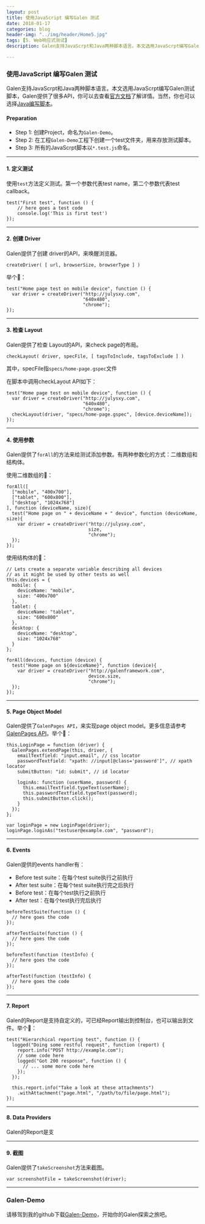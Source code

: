 ```yaml
---
layout: post
title: 使用JavaScript 编写Galen 测试
date: 2018-01-17
categories: blog
header-img: "../img/header/Home5.jpg"
tags: [5. Web响应式测试]
description: Galen支持JavaScrpt和Java两种脚本语言。本文选用JavaScrpt编写Galen测试脚本，Galen提供了很多API，你可以去查看官方文档了解详情。当然，你也可以选择Java编写脚本。

---
```

### 使用JavaScript 编写Galen 测试

Galen支持JavaScrpt和Java两种脚本语言。本文选用JavaScrpt编写Galen测试脚本，Galen提供了很多API，你可以去查看[官方文档](http://galenframework.com/docs/reference-javascript-tests-guide/)了解详情。当然，你也可以选择[Java编写脚本](http://galenframework.com/docs/reference-java-tests/)。

#### Preparation
* Step 1: 创建Project，命名为`Galen-Demo`。
* Step 2: 在工程`Galen-Demo`工程下创建一个test文件夹，用来存放测试脚本。
* Step 3: 所有的JavaScrpt脚本以`*.test.js`命名。

---
#### 1. 定义测试

使用`test`方法定义测试。第一个参数代表test name，第二个参数代表test callback。

```
test("First test", function () {
    // here goes a test code
    console.log('This is first test')
});
```
---
#### 2. 创建 Driver
Galen提供了创建 driver的API，来唤醒浏览器。

```
createDriver( [ url, browserSize, browserType ] )
```
举个🌰：

```
test("Home page test on mobile device", function () {
  var driver = createDriver("http://julysxy.com",
                            "640x480",
                            "chrome");
});
```
---
#### 3. 检查 Layout
Galen提供了检查 Layout的API，来check page的布局。

```
checkLayout( driver, specFile, [ tagsToInclude, tagsToExclude ] )
```

其中，specFile指`specs/home-page.gspec`文件

在脚本中调用checkLayout API如下：

```
test("Home page test on mobile device", function () {
  var driver = createDriver("http://julysxy.com",
                            "640x480",
                            "chrome");
  checkLayout(driver, "specs/home-page.gspec", [device.deviceName]);
});
```
---
#### 4. 使用参数
Galen提供了`forAll`的方法来给测试添加参数。有两种参数化的方式：二维数组和结构体。

使用二维数组的🌰：

```
forAll([
  ["mobile", "400x700"],
  ["tablet", "600x800"],
  ["desktop", "1024x768"]
], function (deviceName, size){
  test("Home page on " + deviceName + " device", function (deviceName, size){
    var driver = createDriver("http://julysxy.com",
                              size, 
                              "chrome");
  });
});
```
使用结构体的🌰：

```
// Lets create a separate variable describing all devices 
// as it might be used by other tests as well
this.devices = {
  mobile: {
    deviceName: "mobile",
    size: "400x700"
  },
  tablet: {
    deviceName: "tablet",
    size: "600x800"
  },
  desktop: {
    deviceName: "desktop",
    size: "1024x768"
  }
};

forAll(devices, function (device) {
  test("Home page on ${deviceName}", function (device){
    var driver = createDriver("http://galenframework.com",
                              device.size, 
                              "chrome");
  });
});
```
---
#### 5. Page Object Model

Galen提供了`GalenPages API`，来实现page object model。更多信息请参考[GalenPages API](http://galenframework.com/docs/reference-galenpages-javascript-api/)。举个🌰：

```
this.LoginPage = function (driver) {
  GalenPages.extendPage(this, driver, {
    emailTextfield: "input.email", // css locator
    passwordTextfield: "xpath: //input[@class='password']", // xpath locator
    submitButton: "id: submit", // id locator

    loginAs: function (userName, password) {
      this.emailTextfield.typeText(userName);
      this.passwordTextfield.typeText(password);
      this.submitButton.click();
    }
  });
};

var loginPage = new LoginPage(driver);
loginPage.loginAs("testuser@example.com", "password");

```

---
#### 6. Events

Galen提供的events handler有：

* Before test suite：在每个test suite执行之前执行
* After test suite：在每个test suite执行完之后执行
* Before test：在每个test执行之前执行
* After test：在每个test执行完后执行


```
beforeTestSuite(function () {
  // here goes the code
});

afterTestSuite(function () {
  // here goes the code
});

beforeTest(function (testInfo) {
  // here goes the code
});

afterTest(function (testInfo) {
  // here goes the code
});

```

---
#### 7. Report

Galen的Report是支持自定义的，可已经Report输出到控制台，也可以输出到文件。举个🌰：

```
test("Hierarchical reporting test", function () {
  logged("Doing some restful request", function (report) {
    report.info("POST http://example.com");
    // some code here
    logged("Got 200 response", function () {
      // ... some more code here
    });
  });
  
  this.report.info("Take a look at these attachments")
    .withAttachment("page.html", "/path/to/file/page.html");
});
```
---
#### 8. Data Providers

Galen的Report是支



---
#### 9. 截图
Galen提供了`takeScreenshot`方法来截图。

```
var screenshotFile = takeScreenshot(driver);
```


---
### Galen-Demo

请移驾到我的github下载[Galen-Demo](https://github.com/JulyShi/Galen-Demo)，开始你的Galen探索之旅吧。






